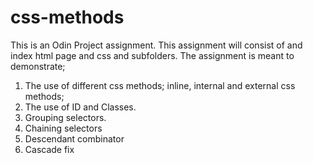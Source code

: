 # css-methods
This is an Odin Project assignment. This assignment will consist of and index html page and css and subfolders. The assignment is meant to demonstrate;
1. The use of different css methods; inline, internal and external css methods;
2. The use of ID and Classes.
3. Grouping selectors.
4. Chaining selectors
5. Descendant combinator
6. Cascade fix
